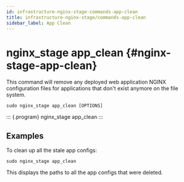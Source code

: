 ```yaml
---
id: infrastructure-nginx-stage-commands-app-clean
title: infrastructure-nginx-stage/commands-app-clean
sidebar_label: App Clean
---
```

nginx\_stage app\_clean {#nginx-stage-app-clean}
=======================

This command will remove any deployed web application NGINX
configuration files for applications that don\'t exist anymore on the
file system.

``` {.sh}
sudo nginx_stage app_clean [OPTIONS]
```

::: {.program}
nginx\_stage app\_clean
:::

Examples
--------

To clean up all the stale app configs:

``` {.sh}
sudo nginx_stage app_clean
```

This displays the paths to all the app configs that were deleted.
